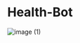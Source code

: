 # Health-Bot
![image (1)](https://user-images.githubusercontent.com/66308480/148911148-65294a2f-46ec-4707-ac49-e4dbd92e615d.png)


